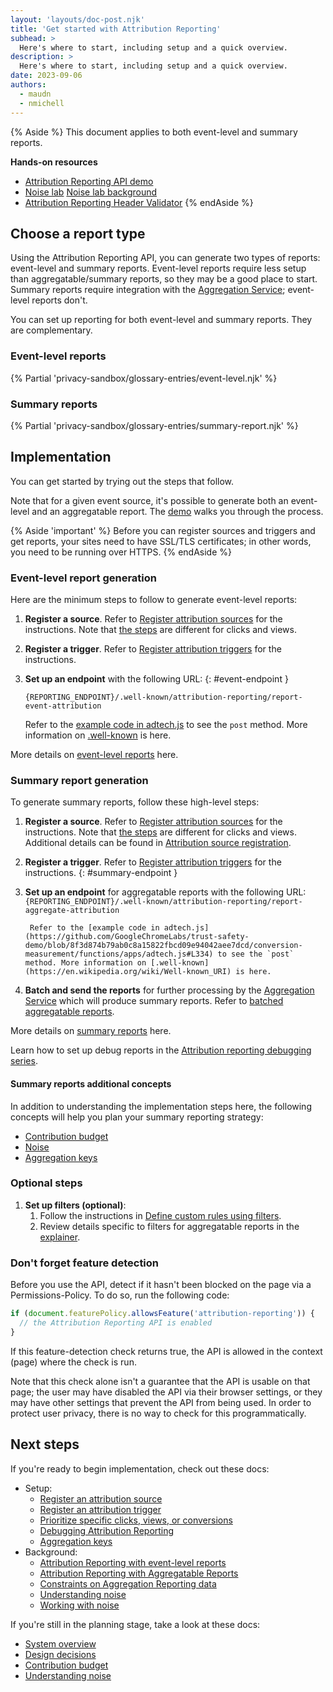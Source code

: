 ```yaml
---
layout: 'layouts/doc-post.njk'
title: 'Get started with Attribution Reporting'
subhead: >
  Here's where to start, including setup and a quick overview.
description: >
  Here's where to start, including setup and a quick overview.
date: 2023-09-06
authors:
  - maudn
  - nmichell
---
```


{% Aside %}
This document applies to both event-level and summary reports.

<strong>Hands-on resources</strong>

- [Attribution Reporting API demo](https://arapi-home.web.app/)
- [Noise lab](https://noise-lab.uc.r.appspot.com/?mode=simple) [Noise lab background](/docs/privacy-sandbox/summary-reports/design-decisions/#appendix)
- [Attribution Reporting Header Validator](https://wicg.github.io/attribution-reporting-api/validate-headers)
{% endAside %}
 

## Choose a report type

Using the Attribution Reporting API, you can generate two types of reports: event-level and summary reports. Event-level reports require less setup than aggregatable/summary reports, so they may be a good place to start. Summary reports require integration with the [Aggregation Service](/docs/privacy-sandbox/aggregation-service/); event-level reports don't.

You can set up reporting for both event-level and summary reports. They are complementary. 

### Event-level reports

{% Partial 'privacy-sandbox/glossary-entries/event-level.njk' %}

### Summary reports 

{% Partial 'privacy-sandbox/glossary-entries/summary-report.njk' %}

## Implementation

You can get started by trying out the steps that follow.

Note that for a given event source, it's possible to generate both an
event-level and an aggregatable report. The
[demo](https://arapi-home.web.app/) walks you through the process. 

{% Aside 'important' %}
Before you can register sources and triggers and get reports, your sites need to have SSL/TLS certificates; in other words, you need to be running over HTTPS.
{% endAside %}

### Event-level report generation

Here are the minimum steps to follow to generate event-level reports:

1. **Register a source**. Refer to [Register attribution sources](/docs/privacy-sandbox/attribution-reporting/register-attribution-source) for the instructions. Note that [the steps](/docs/privacy-sandbox/attribution-reporting/register-attribution-source/#step-1-initiate-source-registration) are different for clicks and views.

1. **Register a trigger**. Refer to [Register attribution triggers](/docs/privacy-sandbox/attribution-reporting/register-attribution-trigger) for the instructions.

1.  **Set up an endpoint** with the following URL: {: #event-endpoint }

    `{REPORTING_ENDPOINT}/.well-known/attribution-reporting/report-event-attribution`  

     Refer to the [example code in adtech.js](https://github.com/GoogleChromeLabs/trust-safety-demo/blob/8f3d874b79ab0c8a15822fbcd09e94042aee7dcd/conversion-measurement/functions/apps/adtech.js#L309) to see the `post` method. More information on [.well-known](https://en.wikipedia.org/wiki/Well-known_URI) is here.

More details on [event-level reports](https://github.com/WICG/attribution-reporting-api/blob/main/EVENT.md) here.

### Summary report generation

To generate summary reports, follow these high-level steps:

1. **Register a source**. Refer to [Register attribution sources](/docs/privacy-sandbox/attribution-reporting/register-attribution-source) for the instructions. Note that [the steps](/docs/privacy-sandbox/attribution-reporting/register-attribution-source/#step-1-initiate-source-registration) are different for clicks and views. Additional details can be found in [Attribution source registration](https://github.com/WICG/attribution-reporting-api/blob/main/AGGREGATE.md#attribution-source-registration).

1. **Register a trigger**. Refer to [Register attribution triggers](/docs/privacy-sandbox/attribution-reporting/register-attribution-trigger) for the instructions. {: #summary-endpoint }

1. **Set up an endpoint** for aggregatable reports with the following URL: 
        `{REPORTING_ENDPOINT}/.well-known/attribution-reporting/report-aggregate-attribution`

        Refer to the [example code in adtech.js](https://github.com/GoogleChromeLabs/trust-safety-demo/blob/8f3d874b79ab0c8a15822fbcd09e94042aee7dcd/conversion-measurement/functions/apps/adtech.js#L334) to see the `post` method. More information on [.well-known](https://en.wikipedia.org/wiki/Well-known_URI) is here.

  
1. **Batch and send the reports** for further processing by the [Aggregation Service](/docs/privacy-sandbox/aggregation-service/) which will produce summary reports. Refer to [batched aggregatable reports](/docs/privacy-sandbox/attribution-reporting/system-overview/#batched-aggregatable-reports).

More details on [summary reports](https://github.com/WICG/attribution-reporting-api/blob/main/AGGREGATE.md) here.

Learn how to set up debug reports in the [Attribution reporting debugging series](/docs/privacy-sandbox/attribution-reporting-debugging/).

#### Summary reports additional concepts

In addition to understanding the implementation steps here, the following concepts will help you plan your summary reporting strategy:

- [Contribution budget](/docs/privacy-sandbox/attribution-reporting/contribution-budget)
- [Noise](/docs/privacy-sandbox/attribution-reporting/understanding-noise)
- [Aggregation keys](/docs/privacy-sandbox/attribution-reporting/aggregation-keys)

### Optional steps

1. **Set up filters (optional)**:
    1. Follow the instructions in
        [Define custom rules using filters](/docs/privacy-sandbox/attribution-reporting/define-filters/).
    1. Review details specific to filters for aggregatable reports in
        the
        [explainer](https://www.google.com/url?q=https://github.com/WICG/attribution-reporting-api/blob/main/AGGREGATE.md%23attribution-trigger-registration&sa=D&source=docs&ust=1694176479196761&usg=AOvVaw3PKuN1EVMGwA3YJA2NLLKR).

### Don't forget feature detection

Before you use the API, detect if it hasn't been blocked on the page via a Permissions-Policy. 
To do so, run the following code:

```javascript
if (document.featurePolicy.allowsFeature('attribution-reporting')) {
  // the Attribution Reporting API is enabled
}
```

If this feature-detection check returns true, the API is allowed in the context (page) where the check is run.

Note that this check alone isn't a guarantee that the API is usable on that page; the user may have disabled the API via their browser settings, or they may have other settings that prevent the API from being used. In order to protect user privacy, there is no way to check for this programmatically.

## Next steps

If you're ready to begin implementation, check out these docs:
- Setup:
  - [Register an attribution source](/docs/privacy-sandbox/attribution-reporting/register-attribution-source)
  - [Register an attribution trigger](/docs/privacy-sandbox/attribution-reporting/register-attribution-trigger)
  - [Prioritize specific clicks, views, or conversions](/docs/privacy-sandbox/attribution-reporting/change-attribution-logic/)
  - [Debugging Attribution Reporting](/docs/privacy-sandbox/attribution-reporting-debugging/)
  - [Aggregation keys](/docs/privacy-sandbox/attribution-reporting/aggregation-keys)
- Background:
  - [Attribution Reporting with event-level reports](https://github.com/WICG/attribution-reporting-api/blob/main/EVENT.md)
  - [Attribution Reporting with Aggregatable Reports](https://github.com/WICG/attribution-reporting-api/blob/main/AGGREGATE.md)
  - [Constraints on Aggregation Reporting data](/docs/privacy-sandbox/attribution-reporting/constraints/)
  - [Understanding noise](/docs/privacy-sandbox/attribution-reporting/understanding-noise/)
  - [Working with noise](/docs/privacy-sandbox/attribution-reporting/working-with-noise/)


If you're still in the planning stage, take a look at these docs:
- [System overview](/docs/privacy-sandbox/attribution-reporting/system-overview/) 
- [Design decisions](/docs/privacy-sandbox/summary-reports/design-decisions/)
- [Contribution budget](/docs/privacy-sandbox/attribution-reporting/contribution-budget/)
- [Understanding noise](/docs/privacy-sandbox/attribution-reporting/understanding-noise/) 

